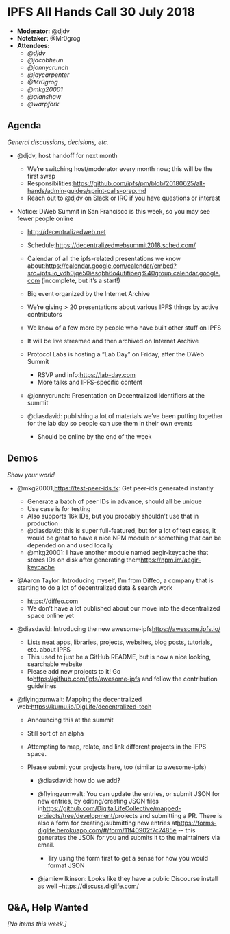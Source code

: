 # IPFS All Hands Call 30 July 2018

- **Moderator:** @djdv
- **Notetaker:** @Mr0grog
- **Attendees:**
    - _@djdv_
    - _@jacobheun_
    - _@jonnycrunch_
    - _@jaycarpenter_
    - _@Mr0grog_
    - _@mkg20001_
    - _@alanshaw_
    - _@warpfork_

## Agenda

_General discussions, decisions, etc._

- @djdv, host handoff for next month

    - We’re switching host/moderator every month now; this will be the first swap
    - Responsibilities:<https://github.com/ipfs/pm/blob/20180625/all-hands/admin-guides/sprint-calls-prep.md>
    - Reach out to @djdv on Slack or IRC if you have questions or interest

- Notice: DWeb Summit in San Francisco is this week, so you may see fewer people online

    - <http://decentralizedweb.net>
    - Schedule:<https://decentralizedwebsummit2018.sched.com/> 
    - Calendar of all the ipfs-related presentations we know about:<https://calendar.google.com/calendar/embed?src=ipfs.io_vdh0jqe50iesqbh6o4utifioeg%40group.calendar.google.com> (incomplete, but it’s a start!)
    - Big event organized by the Internet Archive
    - We’re giving > 20 presentations about various IPFS things by active contributors
    - We know of a few more by people who have built other stuff on IPFS
    - It will be live streamed and then archived on Internet Archive
    - Protocol Labs is hosting a “Lab Day” on Friday, after the DWeb Summit

        - RSVP and info:<https://lab-day.com>
        - More talks and IPFS-specific content

    - @jonnycrunch: Presentation on Decentralized Identifiers at the summit
    - @diasdavid: publishing a lot of materials we’ve been putting together for the lab day so people can use them in their own events

        - Should be online by the end of the week

## Demos

_Show your work!_

- @mkg20001,<https://test-peer-ids.tk>: Get peer-ids generated instantly

    - Generate a batch of peer IDs in advance, should all be unique
    - Use case is for testing
    - Also supports 16k IDs, but you probably shouldn’t use that in production
    - @diasdavid: this is super full-featured, but for a lot of test cases, it would be great to have a nice NPM module or something that can be depended on and used locally
    - @mkg20001: I have another module named aegir-keycache that stores IDs on disk after generating them<https://npm.im/aegir-keycache>

- @Aaron Taylor: Introducing myself, I’m from Diffeo, a company that is starting to do a lot of decentralized data & search work

    - <https://diffeo.com>
    - We don’t have a lot published about our move into the decentralized space online yet

- @diasdavid: Introducing the new awesome-ipfs<https://awesome.ipfs.io/>

    - Lists neat apps, libraries, projects, websites, blog posts, tutorials, etc. about IPFS
    - This used to just be a GitHub README, but is now a nice looking, searchable website
    - Please add new projects to it! Go to<https://github.com/ipfs/awesome-ipfs> and follow the contribution guidelines

- @flyingzumwalt: Mapping the decentralized web:<https://kumu.io/DigLife/decentralized-tech>

    - Announcing this at the summit
    - Still sort of an alpha
    - Attempting to map, relate, and link different projects in the IFPS space.
    - Please submit your projects here, too (similar to awesome-ipfs)

        - @diasdavid: how do we add?
        - @flyingzumwalt: You can update the entries, or submit JSON for new entries, by editing/creating JSON files in<https://github.com/DigitalLifeCollective/mapped-projects/tree/development/>projects and submitting a PR. There is also a form for creating/submitting new entries at<https://forms-diglife.herokuapp.com/#/form/11f40902f7c7485e> -- this generates the JSON for you and submits it to the maintainers via email.

            - Try using the form first to get a sense for how you would format JSON

        - @jamiewilkinson: Looks like they have a public Discourse install as well –<https://discuss.diglife.com/>

## Q&A, Help Wanted

_\[No items this week.]_
